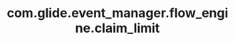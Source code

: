 ---
weight: 1594
layout: page
title: com.glide.event_manager.flow_engine.claim_limit
description: ""
value: "50"
---